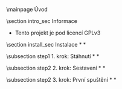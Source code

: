 \mainpage Úvod

\section intro_sec Informace
* Tento projekt je pod licencí GPLv3

\section install_sec Instalace
*
*

\subsection step1 1. krok: Stáhnutí
*
*

\subsection step2 2. krok: Sestavení
*
*

\subsection step2 3. krok: První spuštění
*
*
